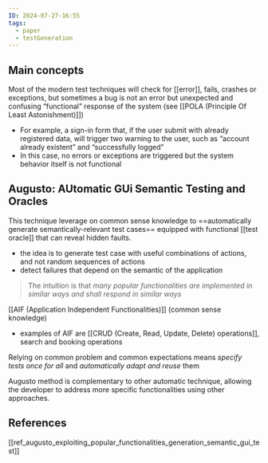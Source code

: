 ```yaml
---
ID: 2024-07-27-16:55
tags:
  - paper
  - testGeneration
---
```

## Main concepts

Most of the modern test techniques will check for [[error]], fails, crashes or exceptions, but sometimes a bug is not an error but unexpected and confusing “functional” response of the system (see [[POLA (Principle Of Least Astonishment)]])
- For example, a sign-in form that, if the user submit with already registered data, will trigger two warning to the user, such as “account already existent” and “successfully logged”
- In this case, no errors or exceptions are triggered but the system behavior itself is not functional

## Augusto: AUtomatic GUi Semantic Testing and Oracles

This technique leverage on common sense knowledge to ==automatically generate semantically-relevant test cases== equipped with functional [[test oracle]] that can reveal hidden faults.
- the idea is to generate test case with useful combinations of actions, and not random sequences of actions
- detect failures that depend on the semantic of the application

> The intuition is that *many popular functionalities are implemented in similar ways and shall respond in similar ways*

[[AIF (Application Independent Functionalities)]] (common sense knowledge)
- examples of AIF are [[CRUD (Create, Read, Update, Delete) operations]], search and booking operations

Relying on common problem and common expectations means *specify tests once for all* and *automatically adapt and reuse* them

Augusto method is complementary to other automatic technique, allowing the developer to address more specific functionalities using other approaches.

## References
[[ref_augusto_exploiting_popular_functionalities_generation_semantic_gui_test]]